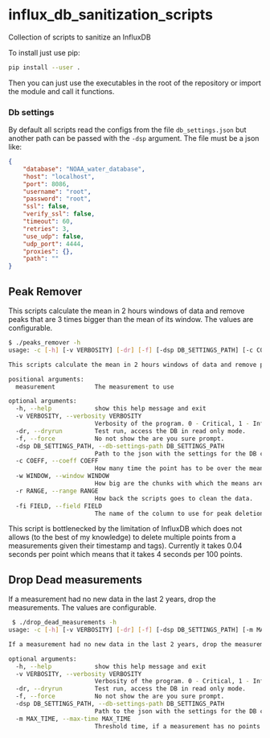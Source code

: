 # influx_db_sanitization_scripts
Collection of scripts to sanitize an InfluxDB

To install just use pip:
```bash
pip install --user .
```

Then you can just use the executables in the root of the repository or import the module and call it functions.

### Db settings
By default all scripts read the configs from the file `db_settings.json` but another path can be passed with the `-dsp` argument. The file must be a json like:
```json
{
    "database": "NOAA_water_database",
    "host": "localhost",
    "port": 8086,
    "username": "root",
    "password": "root",
    "ssl": false,
    "verify_ssl": false,
    "timeout": 60,
    "retries": 3,
    "use_udp": false,
    "udp_port": 4444,
    "proxies": {},
    "path": ""
}
```

## Peak Remover
This scripts calculate the mean in 2 hours windows of data and remove peaks that are 3 times bigger than the mean of its window.
The values are configurable.

```bash
$ ./peaks_remover -h                                                                                                                                                                                                    ─╯
usage: -c [-h] [-v VERBOSITY] [-dr] [-f] [-dsp DB_SETTINGS_PATH] [-c COEFF] [-w WINDOW] [-r RANGE] [-fi FIELD] measurement

This scripts calculate the mean in 2 hours windows of data and remove peaks that are 3 times bigger than the mean of its window. The values are configurable.

positional arguments:
  measurement           The measurement to use

optional arguments:
  -h, --help            show this help message and exit
  -v VERBOSITY, --verbosity VERBOSITY
                        Verbosity of the program. 0 - Critical, 1 - Info, 2 - Debug
  -dr, --dryrun         Test run, access the DB in read only mode.
  -f, --force           No not show the are you sure prompt.
  -dsp DB_SETTINGS_PATH, --db-settings-path DB_SETTINGS_PATH
                        Path to the json with the settings for the DB connections.
  -c COEFF, --coeff COEFF
                        How many time the point has to be over the mean to be considered a peak and removed.
  -w WINDOW, --window WINDOW
                        How big are the chunks with which the means are computed.
  -r RANGE, --range RANGE
                        How back the scripts goes to clean the data.
  -fi FIELD, --field FIELD
                        The name of the column to use for peak deletion
```
This script is bottlenecked by the limitation of InfluxDB which does not allows (to the best of my knowledge) to delete multiple points from a measurements given their timestamp and tags).
Currently it takes 0.04 seconds per point which means that it takes 4 seconds per 100 points.


## Drop Dead measurements
If a measurement had no new data in the last 2 years, drop the measurements.
The values are configurable.

```bash
 $ ./drop_dead_measurements -h                                                                                                                                                                                           ─╯
usage: -c [-h] [-v VERBOSITY] [-dr] [-f] [-dsp DB_SETTINGS_PATH] [-m MAX_TIME]

If a measurement had no new data in the last 2 years, drop the measurements. The values are configurable.

optional arguments:
  -h, --help            show this help message and exit
  -v VERBOSITY, --verbosity VERBOSITY
                        Verbosity of the program. 0 - Critical, 1 - Info, 2 - Debug
  -dr, --dryrun         Test run, access the DB in read only mode.
  -f, --force           No not show the are you sure prompt.
  -dsp DB_SETTINGS_PATH, --db-settings-path DB_SETTINGS_PATH
                        Path to the json with the settings for the DB connections.
  -m MAX_TIME, --max-time MAX_TIME
                        Threshold time, if a measurement has no points newer than

```
